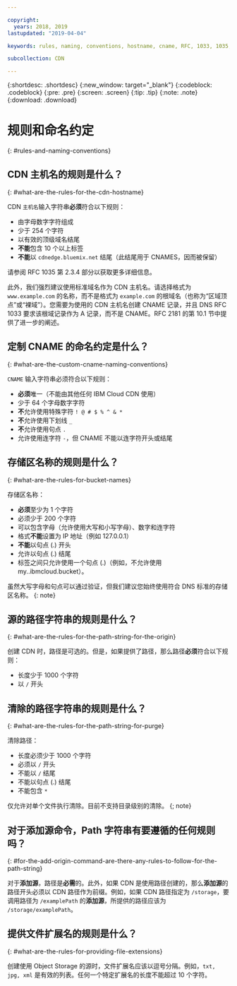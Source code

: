 ```yaml
---

copyright:
  years: 2018, 2019
lastupdated: "2019-04-04"

keywords: rules, naming, conventions, hostname, cname, RFC, 1033, 1035, bucket, path, origin, purge, alphanumeric, top-level domain, valid, string

subcollection: CDN

---
```


{:shortdesc: .shortdesc}
{:new_window: target="_blank"}
{:codeblock: .codeblock}
{:pre: .pre}
{:screen: .screen}
{:tip: .tip}
{:note: .note}
{:download: .download}

# 规则和命名约定
{: #rules-and-naming-conventions}

## CDN 主机名的规则是什么？
{: #what-are-the-rules-for-the-cdn-hostname}

CDN `主机名`输入字符串**必须**符合以下规则：
  * 由字母数字字符组成
  * 少于 254 个字符
  * 以有效的顶级域名结尾
  * **不能**包含 10 个以上标签
  * **不能**以 `cdnedge.bluemix.net` 结尾（此结尾用于 CNAMES，因而被保留）

请参阅 RFC 1035 第 2.3.4 部分以获取更多详细信息。 

此外，我们强烈建议使用标准域名作为 CDN 主机名。请选择格式为 `www.example.com` 的名称，而不是格式为 `example.com` 的根域名（也称为“区域顶点”或“裸域”）。您需要为使用的 CDN 主机名创建 CNAME 记录，并且 DNS RFC 1033 要求该根域记录作为 A 记录，而不是 CNAME。RFC 2181 的第 10.1 节中提供了进一步的阐述。

## 定制 CNAME 的命名约定是什么？
{: #what-are-the-custom-cname-naming-conventions}

`CNAME` 输入字符串必须符合以下规则：
  * **必须**唯一（不能由其他任何 IBM Cloud CDN 使用）
  * 少于 64 个字母数字字符
  * **不**允许使用特殊字符 `! @ # $ % ^ & *`
  * **不**允许使用下划线 `_`
  * **不**允许使用句点 `.`
  * 允许使用连字符 `-`，但 CNAME 不能以连字符开头或结尾

## 存储区名称的规则是什么？
{: #what-are-the-rules-for-bucket-names}

存储区名称：
  * **必须**至少为 1 个字符
  * 必须少于 200 个字符
  * 可以包含字母（允许使用大写和小写字母）、数字和连字符
  * 格式**不能**设置为 IP 地址（例如 127.0.0.1）
  * **不能**以句点 (.) 开头
  * 允许以句点 (.) 结尾
  * 标签之间只允许使用一个句点 (.)（例如，不允许使用 my..ibmcloud.bucket）。

虽然大写字母和句点可以通过验证，但我们建议您始终使用符合 DNS 标准的存储区名称。
{: note}

## 源的路径字符串的规则是什么？
{: #what-are-the-rules-for-the-path-string-for-the-origin}

创建 CDN 时，路径是可选的。但是，如果提供了路径，那么路径**必须**符合以下规则：
  * 长度少于 1000 个字符
  * 以 `/` 开头

## 清除的路径字符串的规则是什么？
{: #what-are-the-rules-for-the-path-string-for-purge}

清除路径：
  * 长度必须少于 1000 个字符
  * 必须以 `/` 开头
  * 不能以 `/` 结尾
  * 不能以句点 (.) 结尾
  * 不能包含 `*`

仅允许对单个文件执行清除。目前不支持目录级别的清除。
{; note}

## 对于**添加源**命令，Path 字符串有要遵循的任何规则吗？
{: #for-the-add-origin-command-are-there-any-rules-to-follow-for-the-path-string}

对于**添加源**，路径是**必需**的。此外，如果 CDN 是使用路径创建的，那么**添加源**的路径开头必须以 CDN 路径作为前缀。例如，如果 CDN 路径指定为 `/storage`，要调用路径为 `/examplePath` 的**添加源**，所提供的路径应该为 `/storage/examplePath`。

## 提供文件扩展名的规则是什么？
{: #what-are-the-rules-for-providing-file-extensions}

创建使用 Object Storage 的源时，文件扩展名应该以逗号分隔。例如，`txt, jpg, xml` 是有效的列表。任何一个特定扩展名的长度不能超过 10 个字符。
